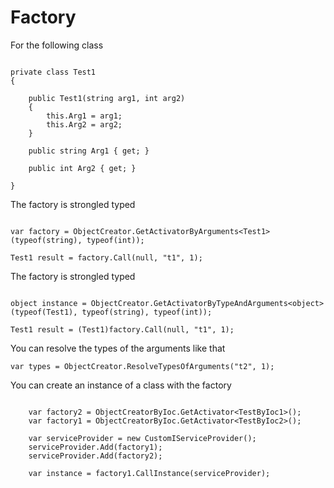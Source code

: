 # Factory

For the following class

```CSHARP

private class Test1
{

    public Test1(string arg1, int arg2)
    {
        this.Arg1 = arg1;
        this.Arg2 = arg2;
    }

    public string Arg1 { get; }

    public int Arg2 { get; }

}

```

The factory is strongled typed
```CSHARP

var factory = ObjectCreator.GetActivatorByArguments<Test1>(typeof(string), typeof(int));

Test1 result = factory.Call(null, "t1", 1);

```


The factory is strongled typed
```CSHARP

object instance = ObjectCreator.GetActivatorByTypeAndArguments<object>(typeof(Test1), typeof(string), typeof(int));

Test1 result = (Test1)factory.Call(null, "t1", 1);

```

You can resolve the types of the arguments like that
```CSHARP
var types = ObjectCreator.ResolveTypesOfArguments("t2", 1);
```


You can create an instance of a class with the factory
```CSHARP

    var factory2 = ObjectCreatorByIoc.GetActivator<TestByIoc1>();
    var factory1 = ObjectCreatorByIoc.GetActivator<TestByIoc2>();

    var serviceProvider = new CustomIServiceProvider();
    serviceProvider.Add(factory1);
    serviceProvider.Add(factory2);

    var instance = factory1.CallInstance(serviceProvider);

```

